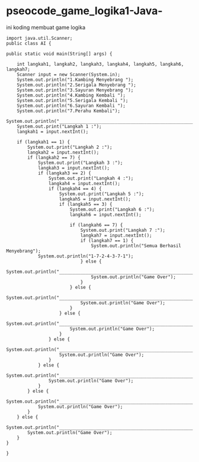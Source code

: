 # pseocode_game_logika1-Java-
ini koding membuat game logika


	import java.util.Scanner;
	public class AI {
   
    public static void main(String[] args) {
       
        int langkah1, langkah2, langkah3, langkah4, langkah5, langkah6, langkah7;
        Scanner input = new Scanner(System.in);
        System.out.println("1.Kambing Menyebrang ");
        System.out.println("2.Serigala Menyebrang ");
        System.out.println("3.Sayuran Menyebrang ");
        System.out.println("4.Kambing Kembali ");
        System.out.println("5.Serigala Kembali ");
        System.out.println("6.Sayuran Kembali ");
        System.out.println("7.Perahu Kembali");
        System.out.println("_____________________________________________________");
        System.out.print("Langkah 1 :");
        langkah1 = input.nextInt();

        if (langkah1 == 1) {
            System.out.print("Langkah 2 :");
            langkah2 = input.nextInt();
            if (langkah2 == 7) {
                System.out.print("Langkah 3 :");
                langkah3 = input.nextInt();
                if (langkah3 == 2) {
                    System.out.print("Langkah 4 :");
                    langkah4 = input.nextInt();
                    if (langkah4 == 4) {
                        System.out.print("Langkah 5 :");
                        langkah5 = input.nextInt();
                        if (langkah5 == 3) {
                            System.out.print("Langkah 6 :");
                            langkah6 = input.nextInt();
                            
                            if (langkah6 == 7) {
                                System.out.print("Langkah 7 :");
                                langkah7 = input.nextInt();
                                if (langkah7 == 1) {
                                    System.out.println("Semua Berhasil Menyebrang");
				System.out.println("1-7-2-4-3-7-1");
                                } else {
                                    System.out.println("_____________________________________________________");
                                    System.out.println("Game Over");
                                }
                            } else {
                                System.out.println("_____________________________________________________");
                                System.out.println("Game Over");
                            }
                        } else {
                            System.out.println("_____________________________________________________");
                            System.out.println("Game Over");
                        }
                    } else {
                        System.out.println("_____________________________________________________");
                        System.out.println("Game Over");
                    }
                } else {
                    System.out.println("_____________________________________________________");
                    System.out.println("Game Over");
                }
            } else {
                System.out.println("_____________________________________________________");
                System.out.println("Game Over");
            }
        } else {
            System.out.println("_____________________________________________________");
            System.out.println("Game Over");
        }
    }

	}
